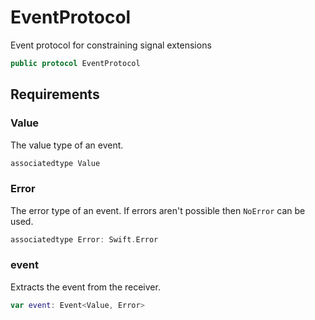 # EventProtocol

Event protocol for constraining signal extensions

``` swift
public protocol EventProtocol 
```

## Requirements

### Value

The value type of an event.

``` swift
associatedtype Value
```

### Error

The error type of an event. If errors aren't possible then `NoError` can
be used.

``` swift
associatedtype Error: Swift.Error
```

### event

Extracts the event from the receiver.

``` swift
var event: Event<Value, Error> 
```
